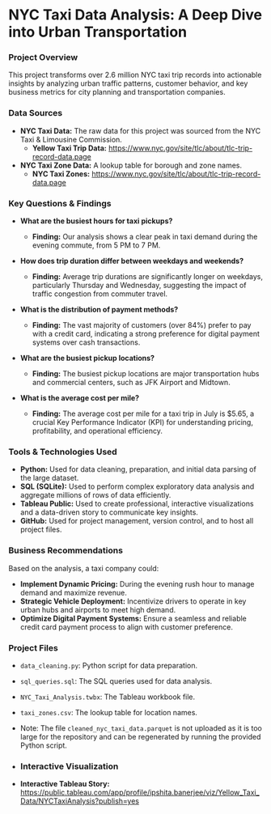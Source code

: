 # NYC Taxi Data Analysis: A Deep Dive into Urban Transportation

### Project Overview
This project transforms over 2.6 million NYC taxi trip records into actionable insights by analyzing urban traffic patterns, customer behavior, and key business metrics for city planning and transportation companies.

### Data Sources
* **NYC Taxi Data:** The raw data for this project was sourced from the NYC Taxi & Limousine Commission.
    * **Yellow Taxi Trip Data:** https://www.nyc.gov/site/tlc/about/tlc-trip-record-data.page
* **NYC Taxi Zone Data:** A lookup table for borough and zone names.
    * **NYC Taxi Zones:** https://www.nyc.gov/site/tlc/about/tlc-trip-record-data.page

### Key Questions & Findings
* **What are the busiest hours for taxi pickups?**
    * **Finding:** Our analysis shows a clear peak in taxi demand during the evening commute, from 5 PM to 7 PM.

* **How does trip duration differ between weekdays and weekends?**
    * **Finding:** Average trip durations are significantly longer on weekdays, particularly Thursday and Wednesday, suggesting the impact of traffic congestion from commuter travel.

* **What is the distribution of payment methods?**
    * **Finding:** The vast majority of customers (over 84%) prefer to pay with a credit card, indicating a strong preference for digital payment systems over cash transactions.

* **What are the busiest pickup locations?**
    * **Finding:** The busiest pickup locations are major transportation hubs and commercial centers, such as JFK Airport and Midtown.

* **What is the average cost per mile?**
    * **Finding:** The average cost per mile for a taxi trip in July is $5.65, a crucial Key Performance Indicator (KPI) for understanding pricing, profitability, and operational efficiency.

### Tools & Technologies Used
* **Python:** Used for data cleaning, preparation, and initial data parsing of the large dataset.
* **SQL (SQLite):** Used to perform complex exploratory data analysis and aggregate millions of rows of data efficiently.
* **Tableau Public:** Used to create professional, interactive visualizations and a data-driven story to communicate key insights.
* **GitHub:** Used for project management, version control, and to host all project files.

### Business Recommendations
Based on the analysis, a taxi company could:
* **Implement Dynamic Pricing:** During the evening rush hour to manage demand and maximize revenue.
* **Strategic Vehicle Deployment:** Incentivize drivers to operate in key urban hubs and airports to meet high demand.
* **Optimize Digital Payment Systems:** Ensure a seamless and reliable credit card payment process to align with customer preference.

### Project Files
* `data_cleaning.py`: Python script for data preparation.
* `sql_queries.sql`: The SQL queries used for data analysis.
* `NYC_Taxi_Analysis.twbx`: The Tableau workbook file.
* `taxi_zones.csv`: The lookup table for location names.

* Note: The file `cleaned_nyc_taxi_data.parquet` is not uploaded as it is too large for the repository and can be regenerated by running the provided Python script.

* ### Interactive Visualization
* **Interactive Tableau Story:** https://public.tableau.com/app/profile/ipshita.banerjee/viz/Yellow_Taxi_Data/NYCTaxiAnalysis?publish=yes
